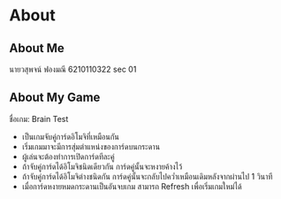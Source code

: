 # About

## About Me

นายวสุพจน์ ฟองมณี 6210110322 sec 01

## About My Game

ชื่อเกม: Brain Test

- เป็นเกมจับคู่การ์ดอิโมจิที่เหมือนกัน
- เริ่มเกมมาจะมีการสุ่มตำแหน่งของการ์ดบนกระดาน
- ผู้เล่นจะต้องทำการเปิดการ์ดทีละคู่
- ถ้าจับคู่การ์ดได้อิโมจิชนิดเดียวกัน การ์ดคู่นั้นจะหงายค้างไว้
- ถ้าจับคู่การ์ดได้อิโมจิต่างชนิดกัน การ์ดคู่นั้นจะกลับไปคว่ำเหมือนเดิมหลังจากผ่านไป 1 วินาที
- เมื่อการ์ดหงายหมดกระดานเป็นอันจบเกม สามารถ Refresh เพื่อเริ่มเกมใหม่ได้